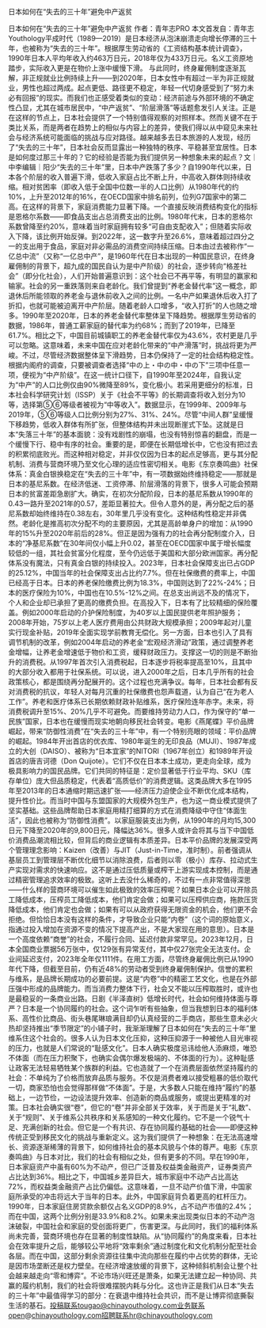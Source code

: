 日本如何在“失去的三十年”避免中产返贫

日本如何在“失去的三十年”避免中产返贫
作者：青年志PRO
本文首发自：青年志Youthology平成时代（1989—2019）是日本经济从泡沫崩溃走向增长停滞的三十年，也被称为“失去的三十年”。根据厚生劳动省的《工资结构基本统计调查》，1990年日本人平均年收入约463万日元，2018年仅为433万日元。名义工资原地踏步，实际收入更是在物价上涨中缓慢下滑。 与此同时，终身雇佣制度逐渐瓦解，非正规就业比例持续上升——到2020年，日本女性中有超过一半为非正规就业，男性也超过两成。起点更低、路径更不稳定，年轻一代切身感受到了“努力未必有回报”的现实。而我们也正感受着类似的变动：经济前途与外部环境的不确定性凸显，尤其在城市居民中，“中产返贫”、“阶层滑落”等话题愈发引人关注。正是在这样的节点上，日本社会提供了一个特别值得观察的对照样本。然而关键不在于类比关系，而是两者在趋势上的相似与内容上的差异，使我们得以从中窥见未来社会与经济系统可能面临的挑战与应对路径。越来越多去日本旅游的人发现，经历了“失去的三十年”，日本社会反而显露出一种独特的秩序、平稳甚至宜居性。日本是如何度过那三十年的？它的经验是否能为我们提供另一种想象未来的起点？文｜中李编辑｜阳少“失去的三十年”里，日本中产跌落了多少？自1990年代以来，日本各个阶层的收入普遍下滑，低收入家庭占比不断上升，中高收入群体则持续收缩。相对贫困率（即收入低于全国中位数一半的人口比例）从1980年代的约10%，上升至2012年的16%，在OECD国家中排名前列，位列G7国家中的第二高。在这样的背景下，家庭消费能力显著下降。一个直接反映消费结构变化的指标是恩格尔系数——即食品支出占总消费支出的比例。1980年代末，日本的恩格尔系数曾降至约20%，意味着当时家庭拥有较多“可自由支配收入”；但随着实际收入下降，该比例开始反弹。到2022年，这一数字升至26.6%，意味着超过四分之一的支出用于食品，家庭对非必需品的消费空间持续压缩。日本由过去被称作“一亿总中流”（又称“一亿总中产”，是1960年代在日本出现的一种国民意识，在终身雇佣制的背景下，超九成的国民自认为是中产阶级）的社会，逐步转向“格差社会”（即分化社会），人们开始普遍意识到：这个社会已不再平等，有明显的赢家和输家。社会的另一重跌落则来自老龄化。我们曾提到“养老金替代率”这一概念，即退休后所能领取的养老金与退休前收入之间的比例。一名中产如果退休后收入打了折扣，也就可能被迫离开中产阶层。随着老龄人口增多，“收入打折”的人也随之增多。1990年至2020年，日本的养老金替代率整体呈下降趋势。根据厚生劳动省的数据，1986年，普通工薪家庭的替代率为约68%；而到了2019年，已降至61.7%。相比之下，中国目前城镇职工的养老金替代率仅为43.6%，农村更是几乎可以忽略。这意味着，未来中国在应对老龄化带来的“中产滑落”时，挑战将更为严峻。不过，尽管经济数据整体呈下滑趋势，日本仍保持了一定的社会结构稳定性。根据内阁府的调查，只要被调查者选择“中の上・中の中・中の下”三项中任意一项，便视为“中产阶级”。在这一统计口径下，自1990年至2024年，自我认定为“中产”的人口比例仅由90%微降至89%，变化极小。若采用更细分的标准，日本社会科学研究计划（ISSP）关于《社会不平等》的长期调查将收入划分为10等，选择第⑤⑥等级者被视为“中等收入”。数据显示，在1999年、2009年与2019年，⑤⑥等级人口比例分别为27%、31%、24%。尽管“中间人群”呈缓慢下移趋势，低收入群体有所扩张，但整体结构并未出现断崖式下坠。这就是日本“失落三十年”的基本面貌：没有戏剧性的崩塌，也没有特别惊喜的翻盘，而是一个缓慢下行、稳中有序的社会。重要的是，即便在长期低增长中，它也没有把过去的积累彻底败光。而这种相对稳定，并非仅仅因为日本的起点足够高，更与其分配机制、消费与营商环境乃至文化心理的适应性密切相关。电影《东京奏鸣曲》社保体系：真金白银换稳定在“失去的三十年”中，有一项数据始终维持稳定——那就是日本的基尼系数。在经济低迷、工资停滞、阶层滑落的背景下，很多人可能会预期日本的贫富差距急剧扩大。确实，在初次分配阶段，日本的基尼系数从1990年的0.43一路升至2021年的0.57，差距显著拉大。但令人意外的是，再分配之后的基尼系数却始终维持在0.38左右，30年里几乎没有变化。这种结构性稳定并非偶然。老龄化是推高初次分配不均的主要原因，尤其是高龄单身户的增加：从1990年的15%升至2020年前后的28%。但正是因为强有力的社会再分配制度介入，日本的“净基尼系数”在30年间仅小幅上升0.02，甚至在OECD国家中属于增长幅度较低的一组，其社会贫富分化程度，至今仍远低于美国和大部分欧洲国家。再分配体系没有魔法，只有真金白银的持续投入。2023年，日本社会保障支出已占GDP的25.12%，中国当年的社会保障支出占比约7.7%。但在社保缴费的费率上，中国已经高于日本。日本的养老保险缴费比例为18.3%，中国则达到了22%-24%；日本的医疗保险为10%，中国也在10.5%-12%之间。在总支出尚远不及的情况下，个人和企业却已承担了更高的缴费负担。在高投入下，日本有了比较精细的保险覆盖。例如2000年启动的介护保险制度，为40岁以上国民提供老年照护服务；2008年开始，75岁以上老人医疗费用由公共财政大规模承担；2009年起对儿童实行现金补贴，2019年全面实现学前教育无偿化。另一方面，日本也引入了具有调节机制的改革，例如2004年启动的养老金“宏观经济滑动”政策，通过调整养老金增幅，让养老金增速低于物价和工资，缓释财政压力。支撑这一切的则是不断抬升的消费税。从1997年首次引入消费税起，日本逐步将税率提高至10%，且其中的大部分收入都用于社保系统。可以说，进入2000年之后，日本几乎所有的社会政策核心，都是围绕再分配展开的。这个过程也充满争议。每年，日本社会都有反对消费税的抗议，年轻人对每月沉重的社保缴费也怨声载道，认为自己“在为老人工作”。养老和医疗体系已长期依赖财政补贴维系，医疗保险连年赤字。未来，将消费税调升至15%、20%几乎不可避免。而要维持劳动力人口，作为保守的“单一民族”国家，日本也在缓慢而现实地朝向移民社会转变。电影《燕尾蝶》平价品牌崛起，带来“防御性消费”在“失去的三十年”中，有一个特别亮眼的领域：平价品牌的崛起。1984年开出首店的优衣库、1980年诞生的无印良品（MUJI）、1987年成立的大创（DAISO）、被称为“日本宜家”的NITORI（1967年创立）和1989年开设首店的唐吉诃德（Don Quijote）。它们不仅在日本本土成功，更走向全球，成为极具影响力的国民品牌。它们共同的特征是：定价显著低于行业平均、SKU（库存单位）庞大但品质稳定，代表着“高质低价”的消费逻辑。这类品牌大多在1995年至2013年的日本通缩时期迅速扩张——经济压力迫使企业不断优化成本结构，提升性价比。而当时中国与东盟国家的大规模外包生产，也为这一商业模式提供了坚实基础。这些品牌帮助日本家庭用精打细算的方式在消费降级中守住“体面生活”，因此也被称为“防御性消费”。以家庭服装支出为例，从1990年的月均15,300日元下降至2020年的9,800日元，降幅达36%。很多人或许会将其与当下中国低价消费品潮流相比较，但背后的商业逻辑有本质差异。日本平价品牌的发展深受两个管理理念影响：Kaizen（改善）与JIT（Just-in-Time，准时制）。前者强调从基层员工到管理层不断优化细节以消除浪费，后者则以零（极小）库存、拉动式生产实现对需求的快速响应。这不是通过压低质量或榨干上游实现成本控制，而是通过精密管理追求效率的极致。这听上去没什么稀奇的，不过有一点非常值得深思——什么样的营商环境可以催生如此极致的效率压榨呢？如果日本企业可以开除员工降低成本，压榨员工降低成本，他们肯定会做；如果可以压榨供应商，拖款压货降低成本，他们肯定也会做；如果有可以从政府获得无限资金的机会，他们更不会拒绝。但恰恰日本没有这样的条件，才导致企业只能“内卷”（这个词的原始意义，指通过投入增加在资源不变的情况下提高产出，不是大家现在用的意思）。日本是一个高度依赖“商誉”的社会，不履行合同、延迟付款非常罕见。2023年12月，日本全国商业票据56万张中，仅129张有异常支付，其中仅27张完全无法支付。企业间延迟支付，2023年全年仅1111件。在用工方面，尽管终身雇佣比例已从1990年代下降，但截至目前，仍有近48%的劳动者受到终身雇佣制保护。信誉的累积与维系，是品牌长期成功的必要前提。这是“内卷”中的精密工艺文化，也是在外部压强中形成的品牌能力。而当消费力整体下行，社会又不能以压榨取胜时，或许也是最稳妥的一条商业出路。日剧《半泽直树》低增长时代，社会如何维持体面与尊严？日本是一个协同履约的社会。这个词乍听有些抽象，但当我想到日本的福利体系、高性价比商品、街头巷尾琳琅满目却仍认真经营的二手商店，那些生意未必火热却坚持推出“季节限定”的小铺子时，我渐渐理解了日本如何在“失去的三十年”里维系住这个社会的。很多人认为日本文化压抑，这种压抑源于一种被他人目光审视的压力，也就是人们常说的“耻感文化”。日本人确实极度忌讳给他人添麻烦，唯恐不体面（而在压力积聚下，也确实会偶尔爆发极端的、不体面的行为）。这种耻感让政客无法轻易牺牲某个族群的利益。它也造就了一个在消费层面依然坚持履约的社会：不单纯为了价格而放弃品质与服务。不仅是消费者难以接受粗暴的低价取代一切，商家恐怕也会觉得那样做“不体面”。于是，大多数人只能在维持“履约”的基础上，一边节俭，一边设法提升效率、创造新的商品或服务，或提出更精准的对策。日本社会确实很“卷”，但它的“卷”并非全部关于效率，关于而是关于“礼数”、关于“规则”、关于维系公共秩序和关系感知的一种文化履约。它不是一个锐气十足、充满创新的社会。但它是一个有共识、存在协同履约基础的社会——即便这种传统正受到移民文化的挑战与重新定义。这为我们提供了一种想象：在无法高速增长、资源逐渐稀薄的背景下，如何维持社会的基本风貌与个体的尊严。电影《东京奏鸣曲》与日本对比，我们的社会有相似之处，但有更多的不同。早在1990年，日本家庭资产中虽有60%为不动产，但已广泛普及权益类金融资产，证券类资产占比达到36%。相比之下，中国城乡差异巨大，城市家庭中不动产占比高达72%，而权益类金融资产占比仍偏低。这意味着，一旦不动产价值下滑，中国家庭所承受的冲击将远大于当年的日本。此外，中国家庭背负着更高的杠杆压力。1990年，日本家庭住房贷款余额仅占名义GDP的8.9%，占不动产市值的2.4%；而在中国，这两个比例分别是33.9%和8.2%。如果未来出现类似日本的不动产泡沫破裂，中国社会和家庭的受创面将更广，伤害更深。与此同时，我们的福利体系尚未完善，营商环境也存在显著的制度性缺陷。从“协同履约”的角度来看，日本社会在效率提升之后，能够较公平地将“效率剩余”通过制度化和文化机制分配至社会各层。而在中国，这部分剩余资源往往集中流向那些在履约中占优势的群体，无论是因市场垄断还是权力壁垒。在经济增速放缓的背景下，这种倾斜机制会让整个社会越来越走向“零和博弈”。不论市场兴旺还是萧条，如果无法建立起一种协同、共赢的履约机制，我们的社会将很难摆脱内耗与分化。这也许正是我们从日本“失去的三十年”中最值得学习的部分：在衰退中维持社会共识，而不是让博弈彻底撕裂生活的基石。投稿联系tougao@chinayouthology.com业务联系open@chinayouthology.com招聘联系hr@chinayouthology.com